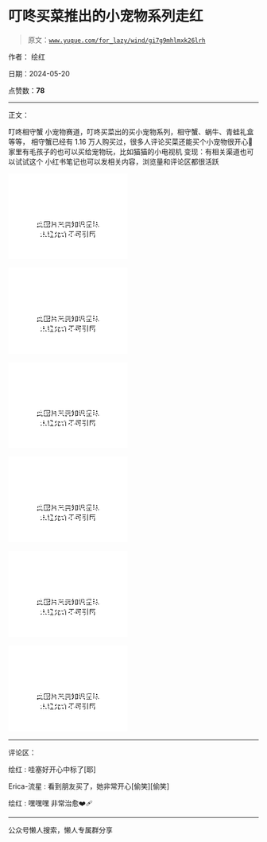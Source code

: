 # 叮咚买菜推出的小宠物系列走红

> 原文：[`www.yuque.com/for_lazy/wind/gi7g9mhlmxk26lrh`](https://www.yuque.com/for_lazy/wind/gi7g9mhlmxk26lrh)

作者： 绘红

日期：2024-05-20

点赞数：**78**

* * *

正文：

叮咚相守蟹 小宠物赛道，叮咚买菜出的买小宠物系列，相守蟹、蜗牛、青蛙礼盒等等， 相守蟹已经有 1.16 万人购买过，很多人评论买菜还能买个小宠物很开心🥳
家里有毛孩子的也可以买给宠物玩，比如猫猫的小电视机 变现：有相关渠道也可以试试这个 小红书笔记也可以发相关内容，浏览量和评论区都很活跃

![](img/00e8f3a58b0442077666c17270d30807.png)

![](img/2332fd11ba80ff6e8907478d909db2ee.png)

![](img/a8c2764af1a1364841885a6b60116d2b.png)

![](img/584fed789e03bc909ff2f7a14a1e2397.png)

![](img/630a16bfb2c671e7b97f863e586a8271.png)

![](img/f72293e561b570beb97ebf921a465b86.png)

* * *

评论区：

绘红 : 哇塞好开心中标了[耶]

Erica-流星 : 看到朋友买了，她非常开心[偷笑][偷笑]

绘红 : 嘿嘿嘿 非常治愈❤️‍🩹

* * *

公众号懒人搜索，懒人专属群分享